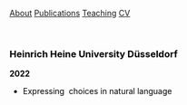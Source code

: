 <a href="https://jacoporomoli.github.io/JacopoRomoli/">About</a>
<a href="https://jacoporomoli.github.io/Publications">Publications</a>
<a href="https://jacoporomoli.github.io/Teaching">Teaching</a>
<a href="https://jacoporomoli.github.io/CV/">CV</a>

<br />
<h3 style="color: #000000;">Heinrich Heine University Düsseldorf</h3>
<p style="color: #000000;"><strong>2022</strong></p>

<ul>
 	<li style="color: #000000;">Expressing  choices in natural language</li>
</ul>
